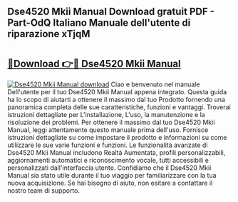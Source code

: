 ## Dse4520 Mkii Manual Download gratuit PDF - Part-OdQ Italiano Manuale dell'utente di riparazione xTjqM

# <h2><a href="http://dfd76b.blite.top/?on=Dse4520+Mkii+Manual">🔗Download 👉🔴 Dse4520 Mkii Manual</a></h2>

[![Dse4520 Mkii Manual download](https://i.imgur.com/lujVjoI.png)](http://dfd76b.blite.top/?on=Dse4520+Mkii+Manual)
Ciao e benvenuto nel manuale Dell'utente per il tuo Dse4520 Mkii Manual appena integrato. Questa guida ha lo scopo di aiutarti a ottenere il massimo dal tuo Prodotto fornendo una panoramica completa delle sue caratteristiche, funzioni e vantaggi. Troverai istruzioni dettagliate per L'installazione, L'uso, la manutenzione e la risoluzione dei problemi. Per ottenere il massimo dal tuo Dse4520 Mkii Manual, leggi attentamente questo manuale prima dell'uso. Fornisce istruzioni dettagliate su come impostare il prodotto e informazioni su come utilizzare le sue varie funzioni e funzioni. Le funzionalità avanzate di Dse4520 Mkii Manual includono Realtà Aumentata, profili personalizzabili, aggiornamenti automatici e riconoscimento vocale, tutti accessibili e personalizzati dall'interfaccia utente. Confidiamo che il Dse4520 Mkii Manual sia stato utile durante il tuo viaggio per familiarizzare con la tua nuova acquisizione. Se hai bisogno di aiuto, non esitare a contattare il nostro team di supporto.
